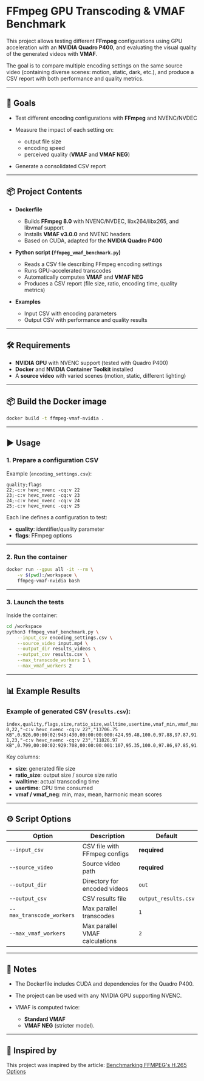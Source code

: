 # FFmpeg GPU Transcoding & VMAF Benchmark

This project allows testing different **FFmpeg** configurations using GPU acceleration with an **NVIDIA Quadro P400**, and evaluating the visual quality of the generated videos with **VMAF**.

The goal is to compare multiple encoding settings on the same source video (containing diverse scenes: motion, static, dark, etc.), and produce a CSV report with both performance and quality metrics.

---

## 🎯 Goals

* Test different encoding configurations with **FFmpeg** and NVENC/NVDEC
* Measure the impact of each setting on:

  * output file size
  * encoding speed
  * perceived quality (**VMAF** and **VMAF NEG**)
* Generate a consolidated CSV report

---

## 📦 Project Contents

* **Dockerfile**

  * Builds **FFmpeg 8.0** with NVENC/NVDEC, libx264/libx265, and libvmaf support
  * Installs **VMAF v3.0.0** and NVENC headers
  * Based on CUDA, adapted for the **NVIDIA Quadro P400**

* **Python script (`ffmpeg_vmaf_benchmark.py`)**

  * Reads a CSV file describing FFmpeg encoding settings
  * Runs GPU-accelerated transcodes
  * Automatically computes **VMAF** and **VMAF NEG**
  * Produces a CSV report (file size, ratio, encoding time, quality metrics)

* **Examples**

  * Input CSV with encoding parameters
  * Output CSV with performance and quality results

---

## 🛠️ Requirements

* **NVIDIA GPU** with NVENC support (tested with Quadro P400)
* **Docker** and **NVIDIA Container Toolkit** installed
* A **source video** with varied scenes (motion, static, different lighting)

---

## 📦 Build the Docker image

```bash
docker build -t ffmpeg-vmaf-nvidia .
```

---

## ▶️ Usage

### 1. Prepare a configuration CSV

Example (`encoding_settings.csv`):

```csv
quality;flags
22;-c:v hevc_nvenc -cq:v 22
23;-c:v hevc_nvenc -cq:v 23
24;-c:v hevc_nvenc -cq:v 24
25;-c:v hevc_nvenc -cq:v 25
```

Each line defines a configuration to test:

* **quality**: identifier/quality parameter
* **flags**: FFmpeg options

---

### 2. Run the container

```bash
docker run --gpus all -it --rm \
    -v $(pwd):/workspace \
    ffmpeg-vmaf-nvidia bash
```

---

### 3. Launch the tests

Inside the container:

```bash
cd /workspace
python3 ffmpeg_vmaf_benchmark.py \
    --input_csv encoding_settings.csv \
    --source_video input.mp4 \
    --output_dir results_videos \
    --output_csv results.csv \
    --max_transcode_workers 1 \
    --max_vmaf_workers 2
```

---

## 📊 Example Results

### Example of generated CSV (`results.csv`):

```csv
index,quality,flags,size,ratio_size,walltime,usertime,vmaf_min,vmaf_max,vmaf_mean,vmaf_harmonic_mean,vmaf_neg_min,vmaf_neg_max,vmaf_neg_mean,vmaf_neg_harmonic_mean
0,22,"-c:v hevc_nvenc -cq:v 22","13706.75 KB",0.926,00:00:02:943:430,00:00:00:000:424,95.48,100.0,97.88,97.87,91.57,100.0,97.11,97.10
1,23,"-c:v hevc_nvenc -cq:v 23","11826.97 KB",0.799,00:00:02:929:708,00:00:00:001:107,95.35,100.0,97.86,97.85,91.70,100.0,97.01,97.00
```

Key columns:

* **size**: generated file size
* **ratio\_size**: output size / source size ratio
* **walltime**: actual transcoding time
* **usertime**: CPU time consumed
* **vmaf / vmaf\_neg**: min, max, mean, harmonic mean scores

---

## ⚙️ Script Options

| Option                    | Description                    | Default              |
| ------------------------- | ------------------------------ | -------------------- |
| `--input_csv`             | CSV file with FFmpeg configs   | **required**         |
| `--source_video`          | Source video path              | **required**         |
| `--output_dir`            | Directory for encoded videos   | `out`                |
| `--output_csv`            | CSV results file               | `output_results.csv` |
| `--max_transcode_workers` | Max parallel transcodes        | `1`                  |
| `--max_vmaf_workers`      | Max parallel VMAF calculations | `2`                  |

---

## 📝 Notes

* The Dockerfile includes CUDA and dependencies for the Quadro P400.
* The project can be used with any NVIDIA GPU supporting NVENC.
* VMAF is computed twice:

  * **Standard VMAF**
  * **VMAF NEG** (stricter model).

---

## 🔗 Inspired by

This project was inspired by the article: [Benchmarking FFMPEG's H.265 Options](https://scottstuff.net/posts/2025/03/17/benchmarking-ffmpeg-h265/)
